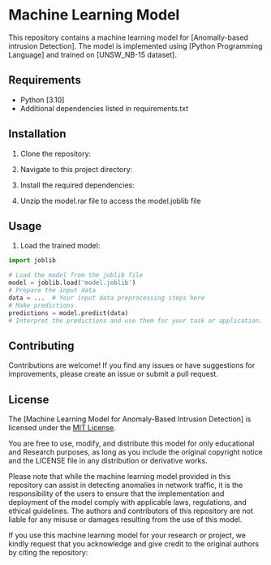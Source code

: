 # Machine Learning Model

This repository contains a machine learning model for [Anomally-based intrusion Detection]. The model is implemented using [Python Programming Language] and trained on [UNSW_NB-15 dataset].

## Requirements

- Python [3.10]
- Additional dependencies listed in requirements.txt

## Installation

1. Clone the repository:


2. Navigate to this project directory:


3. Install the required dependencies:


4. Unzip the model.rar file to access the model.joblib file


## Usage

1. Load the trained model:

```python
import joblib

# Load the model from the joblib file
model = joblib.load('model.joblib')
# Prepare the input data
data = ...  # Your input data preprocessing steps here
# Make predictions
predictions = model.predict(data)
# Interpret the predictions and use them for your task or application.
```
## Contributing
Contributions are welcome! If you find any issues or have suggestions for improvements, please create an issue or submit a pull request.


## License

The [Machine Learning Model for Anomaly-Based Intrusion Detection] is licensed under the [MIT License](LICENSE).

You are free to use, modify, and distribute this model for only educational and Research purposes, as long as you include the original copyright notice and the LICENSE file in any distribution or derivative works.

Please note that while the machine learning model provided in this repository can assist in detecting anomalies in network traffic, it is the responsibility of the users to ensure that the implementation and deployment of the model comply with applicable laws, regulations, and ethical guidelines. The authors and contributors of this repository are not liable for any misuse or damages resulting from the use of this model.

If you use this machine learning model for your research or project, we kindly request that you acknowledge and give credit to the original authors by citing the repository:


